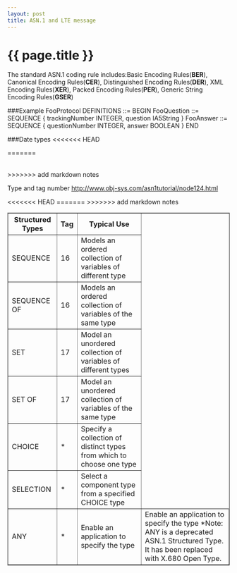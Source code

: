 ```yaml
---
layout: post
title: ASN.1 and LTE message
---
```


# {{ page.title }}

The standard ASN.1 coding rule includes:Basic Encoding Rules(**BER**), Canonical Encoding Rules(**CER**), Distinguished Encoding Rules(**DER**), XML Encoding Rules(**XER**), Packed Encoding Rules(**PER**), Generic String Encoding Rules(**GSER**)

###Example
    FooProtocol DEFINITIONS ::= BEGIN
        FooQuestion ::= SEQUENCE {
            trackingNumber INTEGER,
            question       IA5String
        }
        FooAnswer ::= SEQUENCE {
            questionNumber INTEGER,
            answer         BOOLEAN
        }
    END

###Date types
<<<<<<< HEAD

<table>
=======
<table border="1">
>>>>>>> add markdown notes
   <tr>
      <th>Structured Types </th>
      <th>Tag </th>
      <th>Typical Use</th>
   </tr>
   <tr>
      <td>SEQUENCE </td>
      <td>16 </td>
      <td>Models an ordered collection of variables of different type</td>
   </tr>
   <tr>
      <td>SEQUENCE OF </td>
      <td>16 </td>
      <td>Models an ordered collection of variables of the same type</td>
   </tr>
   <tr>
      <td>SET </td>
      <td>17 </td>
      <td>Model an unordered collection of variables of different types</td>
   </tr>
   <tr>
      <td>SET OF </td>
      <td>17 </td>
      <td>Model an unordered collection of variables of the same type</td>
   </tr>
   <tr>
      <td>CHOICE </td>

Type and tag number
http://www.obj-sys.com/asn1tutorial/node124.html
      <td>* </td>
      <td>Specify a collection of distinct types from which to choose one type</td>
   </tr>
   <tr>
      <td>SELECTION </td>
      <td>* </td>
      <td>Select a component type from a specified CHOICE type</td>
   </tr>
   <tr>
      <td>ANY </td>
      <td>* </td>
<<<<<<< HEAD
      <td>Enable an application to specify the type</td>
=======
      <td>Enable an application to specify the type *Note: ANY is a deprecated ASN.1 Structured Type. It has been replaced with X.680 Open Type.</td>
>>>>>>> add markdown notes
   </tr>
</table>
